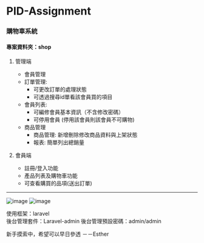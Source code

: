 # PID-Assignment

### 購物車系統
#### 專案資料夾：shop


1. 管理端
    * 會員管理
    * 訂單管理: 
        * 可更改訂單的處理狀態
        * 可透過搜尋id單看該會員買的項目
    * 會員列表: 
        * 可編修會員基本資訊（不含修改密碼）
        * 可停用會員 (停用該會員則該會員不可購物)
    * 商品管理
        * 商品管理: 新增刪除修改商品資料與上架狀態
        * 報表: 簡單列出總銷量


2. 會員端
    * 註冊/登入功能
    * 產品列表及購物車功能
    * 可查看購買的品項(送出訂單)

***
![image](https://i.imgur.com/P7lnihB.png)
![image](https://i.imgur.com/x1skhbb.png)

使用框架：laravel <br>
後台管理套件：Laravel-admin
後台管理預設密碼：admin/admin


新手摸索中，希望可以早日參透 －－Esther

